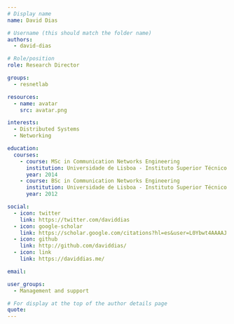 ```yaml
---
# Display name
name: David Dias

# Username (this should match the folder name)
authors:
  - david-dias

# Role/position
role: Research Director

groups:
  - resnetlab

resources:
  - name: avatar
    src: avatar.png

interests:
  - Distributed Systems
  - Networking

education:
  courses:
    - course: MSc in Communication Networks Engineering
      institution: Universidade de Lisboa - Instituto Superior Técnico
      year: 2014
    - course: BSc in Communication Networks Engineering
      institution: Universidade de Lisboa - Instituto Superior Técnico
      year: 2012

social:
  - icon: twitter
    link: https://twitter.com/daviddias
  - icon: google-scholar
    link: https://scholar.google.com/citations?hl=es&user=L0Ybwt4AAAAJ
  - icon: github
    link: http://github.com/daviddias/
  - icon: link
    link: https://daviddias.me/

email:

user_groups:
  - Management and support

# For display at the top of the author details page
quote:
---
```

